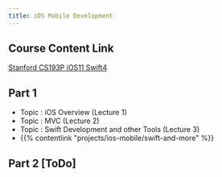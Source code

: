 ```yaml
---
title: iOS Mobile Development
---
```


## Course Content Link

[Stanford CS193P iOS11 Swift4](https://drive.google.com/drive/folders/1-TWZDChwwzkiGzt78QlPZDzN-j82JfR6)

## Part 1

- Topic : iOS Overview (Lecture 1)
- Topic : MVC (Lecture 2)
- Topic : Swift Development and other Tools (Lecture 3)
- {{% contentlink "projects/ios-mobile/swift-and-more" %}}


## Part 2 [ToDo]
